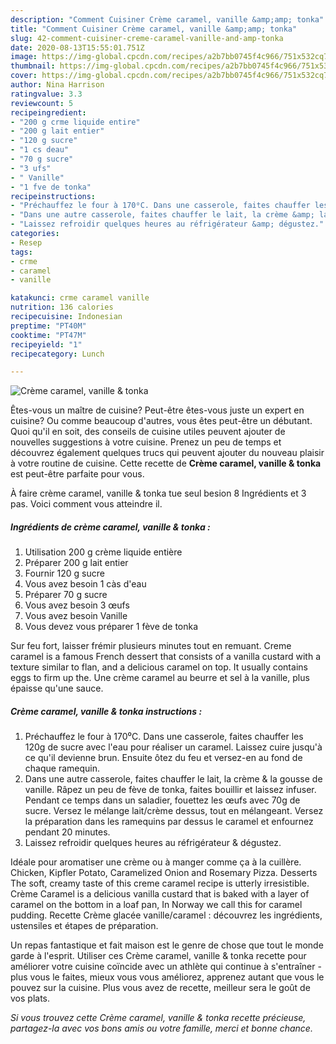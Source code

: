 ```yaml
---
description: "Comment Cuisiner Crème caramel, vanille &amp;amp; tonka"
title: "Comment Cuisiner Crème caramel, vanille &amp;amp; tonka"
slug: 42-comment-cuisiner-creme-caramel-vanille-and-amp-tonka
date: 2020-08-13T15:55:01.751Z
image: https://img-global.cpcdn.com/recipes/a2b7bb0745f4c966/751x532cq70/creme-caramel-vanille-tonka-photo-principale-de-la-recette.jpg
thumbnail: https://img-global.cpcdn.com/recipes/a2b7bb0745f4c966/751x532cq70/creme-caramel-vanille-tonka-photo-principale-de-la-recette.jpg
cover: https://img-global.cpcdn.com/recipes/a2b7bb0745f4c966/751x532cq70/creme-caramel-vanille-tonka-photo-principale-de-la-recette.jpg
author: Nina Harrison
ratingvalue: 3.3
reviewcount: 5
recipeingredient:
- "200 g crme liquide entire"
- "200 g lait entier"
- "120 g sucre"
- "1 cs deau"
- "70 g sucre"
- "3 ufs"
- " Vanille"
- "1 fve de tonka"
recipeinstructions:
- "Préchauffez le four à 170⁰C. Dans une casserole, faites chauffer les 120g de sucre avec l&#39;eau pour réaliser un caramel. Laissez cuire jusqu&#39;à ce qu&#39;il devienne brun. Ensuite ôtez du feu et versez-en au fond de chaque ramequin."
- "Dans une autre casserole, faites chauffer le lait, la crème &amp; la gousse de vanille. Râpez un peu de fève de tonka, faites bouillir et laissez infuser. Pendant ce temps dans un saladier, fouettez les œufs avec 70g de sucre. Versez le mélange lait/crème dessus, tout en mélangeant. Versez la préparation dans les ramequins par dessus le caramel et enfournez pendant 20 minutes."
- "Laissez refroidir quelques heures au réfrigérateur &amp; dégustez."
categories:
- Resep
tags:
- crme
- caramel
- vanille

katakunci: crme caramel vanille 
nutrition: 136 calories
recipecuisine: Indonesian
preptime: "PT40M"
cooktime: "PT47M"
recipeyield: "1"
recipecategory: Lunch

---
```



![Crème caramel, vanille &amp; tonka](https://img-global.cpcdn.com/recipes/a2b7bb0745f4c966/751x532cq70/creme-caramel-vanille-tonka-photo-principale-de-la-recette.jpg)

Êtes-vous un maître de cuisine? Peut-être êtes-vous juste un expert en cuisine? Ou comme beaucoup d'autres, vous êtes peut-être un débutant. Quoi qu'il en soit, des conseils de cuisine utiles peuvent ajouter de nouvelles suggestions à votre cuisine. Prenez un peu de temps et découvrez également quelques trucs qui peuvent ajouter du nouveau plaisir à votre routine de cuisine. Cette recette de <strong> Crème caramel, vanille &amp; tonka </strong> est peut-être parfaite pour vous.

<!--inarticleads1-->

À faire crème caramel, vanille &amp; tonka tue seul besion 8 Ingrédients et 3 pas. Voici comment vous atteindre il.

##### Ingrédients de crème caramel, vanille &amp; tonka :

1. Utilisation 200 g crème liquide entière
1. Préparer 200 g lait entier
1. Fournir 120 g sucre
1. Vous avez besoin 1 càs d&#39;eau
1. Préparer 70 g sucre
1. Vous avez besoin 3 œufs
1. Vous avez besoin  Vanille
1. Vous devez vous préparer 1 fève de tonka


Sur feu fort, laisser frémir plusieurs minutes tout en remuant. Creme caramel is a famous French dessert that consists of a vanilla custard with a texture similar to flan, and a delicious caramel on top. It usually contains eggs to firm up the. Une crème caramel au beurre et sel à la vanille, plus épaisse qu&#39;une sauce. 

<!--inarticleads2-->

##### Crème caramel, vanille &amp; tonka instructions :

1. Préchauffez le four à 170⁰C. Dans une casserole, faites chauffer les 120g de sucre avec l&#39;eau pour réaliser un caramel. Laissez cuire jusqu&#39;à ce qu&#39;il devienne brun. Ensuite ôtez du feu et versez-en au fond de chaque ramequin.
1. Dans une autre casserole, faites chauffer le lait, la crème &amp; la gousse de vanille. Râpez un peu de fève de tonka, faites bouillir et laissez infuser. Pendant ce temps dans un saladier, fouettez les œufs avec 70g de sucre. Versez le mélange lait/crème dessus, tout en mélangeant. Versez la préparation dans les ramequins par dessus le caramel et enfournez pendant 20 minutes.
1. Laissez refroidir quelques heures au réfrigérateur &amp; dégustez.


Idéale pour aromatiser une crème ou à manger comme ça à la cuillère. Chicken, Kipfler Potato, Caramelized Onion and Rosemary Pizza. Desserts The soft, creamy taste of this creme caramel recipe is utterly irresistible. Crème Caramel is a delicious vanilla custard that is baked with a layer of caramel on the bottom in a loaf pan, In Norway we call this for caramel pudding. Recette Crème glacée vanille/caramel : découvrez les ingrédients, ustensiles et étapes de préparation. 

<!--inarticleads1-->

<p>
Un repas fantastique et fait maison est le genre de chose que tout le monde garde à l'esprit. Utiliser ces Crème caramel, vanille &amp; tonka recette pour améliorer votre cuisine coïncide avec un athlète qui continue à s'entraîner - plus vous le faites, mieux vous vous améliorez, apprenez autant que vous le pouvez sur la cuisine. Plus vous avez de recette, meilleur sera le goût de vos plats.
</p>

<p>
<i>Si vous trouvez cette Crème caramel, vanille &amp; tonka recette précieuse, partagez-la avec vos bons amis ou votre famille, merci et bonne chance.</i>
</p>
